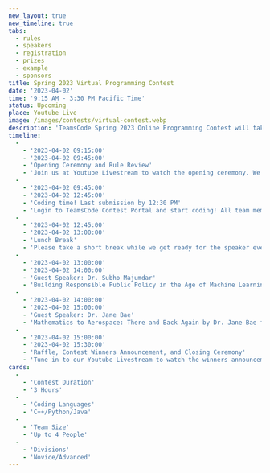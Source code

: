 ```yaml
---
new_layout: true
new_timeline: true
tabs:
  - rules
  - speakers
  - registration
  - prizes
  - example
  - sponsors
title: Spring 2023 Virtual Programming Contest
date: '2023-04-02'
time: '9:15 AM - 3:30 PM Pacific Time'
status: Upcoming
place: Youtube Live
image: /images/contests/virtual-contest.webp
description: 'TeamsCode Spring 2023 Online Programming Contest will take place on Sunday, April 2nd, from 9:00 AM to 3:30 PM (Pacific Time) through a Youtube livestream! Computer science students are welcomed to join this competitive programming experience! Teams of up to 4 students will spend 3 hours solving interesting algorithmic problems. There will be two divisions: Novice and Advanced. Thousands of dollars worth of prizes will be given out, including placement awards, raffle prizes, and more! Only pre-college participants are eligible for prizes.'
timeline:
  -
    - '2023-04-02 09:15:00'
    - '2023-04-02 09:45:00'
    - 'Opening Ceremony and Rule Review'
    - 'Join us at Youtube Livestream to watch the opening ceremony. We will also be going over the rules of the contest.'
  -
    - '2023-04-02 09:45:00'
    - '2023-04-02 12:45:00'
    - 'Coding time! Last submission by 12:30 PM'
    - 'Login to TeamsCode Contest Portal and start coding! All team members can submit solutions and get instant feedbacks until 12:30 PM.'
  -
    - '2023-04-02 12:45:00'
    - '2023-04-02 13:00:00'
    - 'Lunch Break'
    - 'Please take a short break while we get ready for the speaker events. If you need, feel free to eat lunch while listening to the speakers.'
  -
    - '2023-04-02 13:00:00'
    - '2023-04-02 14:00:00'
    - 'Guest Speaker: Dr. Subho Majumdar'
    - 'Building Responsible Public Policy in the Age of Machine Learning: Navigating the Complexities of Ethical Data Usage by Dr. Subho Majumdar.'
  -
    - '2023-04-02 14:00:00'
    - '2023-04-02 15:00:00'
    - 'Guest Speaker: Dr. Jane Bae'
    - 'Mathematics to Aerospace: There and Back Again by Dr. Jane Bae from Caltech.'
  -
    - '2023-04-02 15:00:00'
    - '2023-04-02 15:30:00'
    - 'Raffle, Contest Winners Announcement, and Closing Ceremony'
    - 'Tune in to our Youtube Livestream to watch the winners announcement, raffle, and our final closing ceremony.'
cards:
  -
    - 'Contest Duration'
    - '3 Hours'
  -
    - 'Coding Languages'
    - 'C++/Python/Java'
  -
    - 'Team Size'
    - 'Up to 4 People'
  -
    - 'Divisions'
    - 'Novice/Advanced'
---
```

